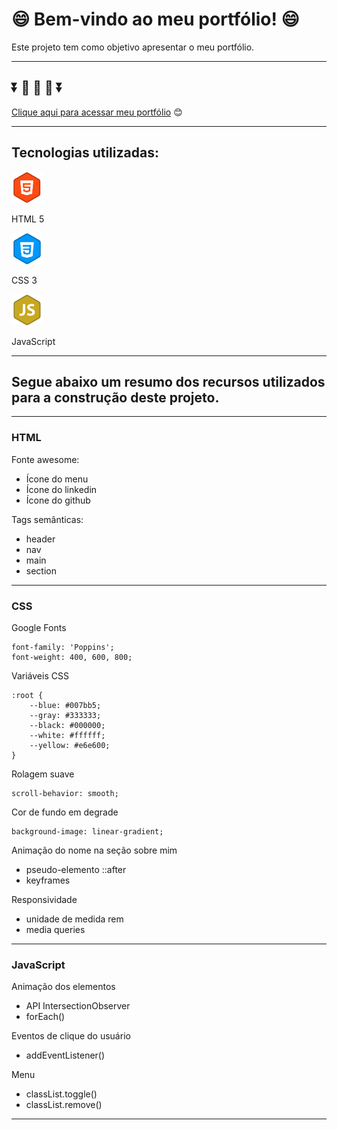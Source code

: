 
# :smile: Bem-vindo ao meu portfólio! :smile:

Este projeto tem como objetivo apresentar o meu portfólio.

***

## :arrow_double_down: :eyes: :eyes: :eyes: :arrow_double_down:

[Clique aqui para acessar meu portfólio](https://jullianoliveira.github.io/portfolio) :blush:

***

## Tecnologias utilizadas:

<div>
    <img src="./assets/images/html.png" alt="HTML" width="50">
    <p>HTML 5</p>
</div>
<div>
    <img src="./assets/images/css.png" alt="CSS" width="50">
    <p>CSS 3</p>
</div>
<div>
   <img src="./assets/images/javascript.png" alt="JavaScript" width="50">
   <p>JavaScript</p>
</div>

***

## Segue abaixo um resumo dos recursos utilizados para a construção deste projeto.

***

### HTML

Fonte awesome:

- Ícone do menu
- Ícone do linkedin
- Ícone do github

Tags semânticas:

- header
- nav
- main
- section

***

### CSS

Google Fonts

    font-family: 'Poppins';
    font-weight: 400, 600, 800;

Variáveis CSS

    :root {
        --blue: #007bb5;
        --gray: #333333;
        --black: #000000;
        --white: #ffffff;
        --yellow: #e6e600;
    }

Rolagem suave

    scroll-behavior: smooth;

Cor de fundo em degrade

    background-image: linear-gradient;

Animação do nome na seção sobre mim

- pseudo-elemento ::after
- keyframes

Responsividade

- unidade de medida rem 
- media queries

***

### JavaScript

Animação dos elementos 

- API IntersectionObserver
- forEach()

Eventos de clique do usuário

- addEventListener()

Menu

- classList.toggle()
- classList.remove()

***

